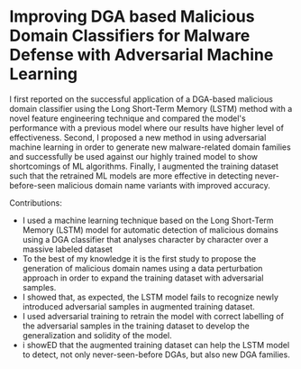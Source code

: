 # Improving DGA based Malicious Domain Classifiers for Malware Defense with Adversarial Machine Learning

I first reported on the successful application of a DGA-based malicious domain classifier using the Long Short-Term Memory (LSTM) method with a novel feature engineering technique and compared the model's performance with a previous model where our results have higher level of effectiveness. Second, I proposed a new method in using adversarial machine learning in order to generate new malware-related domain families and successfully be used against our highly trained model to show shortcomings of ML algorithms. Finally, I augmented the training dataset such that the retrained ML models are more effective in detecting never-before-seen malicious domain name variants with improved accuracy.

Contributions:
- I used a machine learning technique based on the Long Short-Term Memory (LSTM) model for automatic detection of malicious domains using a DGA classifier that analyses character by character over a massive labeled dataset
- To the best of my knowledge it is the first study to propose the generation of malicious domain names using a data perturbation approach in order to expand the training dataset with adversarial samples.
- I showed that, as expected, the LSTM model fails to recognize newly introduced adversarial samples in augmented training dataset.
- I used adversarial training to retrain the model with correct labelling of the adversarial samples in the training dataset to develop the generalization and solidity of the model.
- i showED that the augmented training dataset can help the LSTM model to detect, not only never-seen-before DGAs, but also new DGA families.
